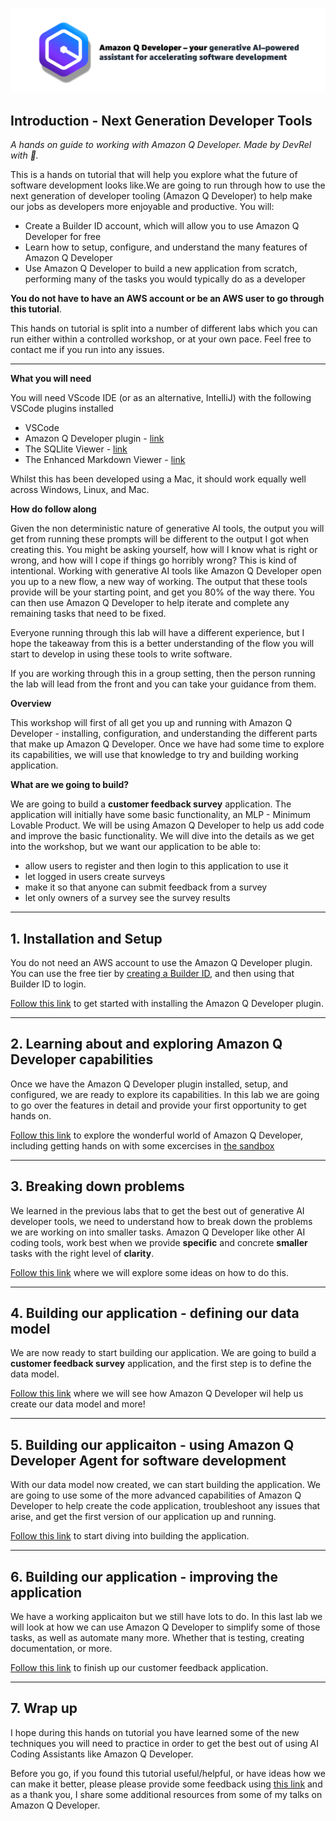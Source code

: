 ![Amazon Q Developer header](images/q-vscode-header.png)

## Introduction - Next Generation Developer Tools

*A hands on guide to working with Amazon Q Developer. Made by DevRel with 💖.*

This is a hands on tutorial that will help you explore what the future of software development looks like.We are going to run through how to use the next generation of developer tooling (Amazon Q Developer) to help make our jobs as developers more enjoyable and productive. You will:

* Create a Builder ID account, which will allow you to use Amazon Q Developer for free
* Learn how to setup, configure, and understand the many features of Amazon Q Developer
* Use Amazon Q Developer to build a new application from scratch, performing many of the tasks you would typically do as a developer

 **You do not have to have an AWS account or be an AWS user to go through this tutorial**. 
 
 This hands on tutorial is split into a number of different labs which you can run either within a controlled workshop, or at your own pace. Feel free to contact me if you run into any issues.

---

**What you will need**

You will need VScode IDE (or as an alternative, IntelliJ) with the following VSCode plugins installed

* VSCode
* Amazon Q Developer plugin - [link](https://marketplace.visualstudio.com/items?itemName=AmazonWebServices.amazon-q-vscode) 
* The SQLlite Viewer - [link](https://marketplace.visualstudio.com/items?itemName=qwtel.sqlite-viewer)
* The Enhanced Markdown Viewer - [link](https://marketplace.visualstudio.com/items?itemName=shd101wyy.markdown-preview-enhanced)

Whilst this has been developed using a Mac, it should work equally well across Windows, Linux, and Mac.

**How do follow along**

Given the non deterministic nature of generative AI tools, the output you will get from running these prompts will be different to the output I got when creating this. You might be asking yourself, how will I know what is right or wrong, and how will I cope if things go horribly wrong? This is kind of intentional. Working with generative AI tools like Amazon Q Developer open you up to a new flow, a new way of working. The output that these tools provide will be your starting point, and get you 80% of the way there. You can then use Amazon Q Developer to help iterate and complete any remaining tasks that need to be fixed. 

Everyone running through this lab will have a different experience, but I hope the takeaway from this is a better understanding of the flow you will start to develop in using these tools to write software.

If you are working through this in a group setting, then the person running the lab will lead from the front and you can take your guidance from them.

**Overview**

This workshop will first of all get you up and running with Amazon Q Developer - installing, configuration, and understanding the different parts that make up Amazon Q Developer. Once we have had some time to explore its capabilities, we will use that knowledge to try and building working application.

**What are we going to build?**

We are going to build a **customer feedback survey** application. The application will initially have some basic functionality, an MLP - Minimum Lovable Product. We will be using Amazon Q Developer to help us add code and improve the basic functionality. We will dive into the details as we get into the workshop, but we want our application to be able to:

* allow users to register and then login to this application to use it
* let logged in users create surveys
* make it so that anyone can submit feedback from a survey
* let only owners of a survey see the survey results

---

## 1. Installation and Setup

You do not need an AWS account to use the Amazon Q Developer plugin. You can use the free tier by [creating a Builder ID](https://aws-oss.beachgeek.co.uk/44y), and then using that Builder ID to login.

[Follow this link](workshop/01-setup.md) to get started with installing the Amazon Q Developer plugin.

---

## 2. Learning about and exploring Amazon Q Developer capabilities

Once we have the Amazon Q Developer plugin installed, setup, and configured, we are ready to explore its capabilities. In this lab we are going to go over the features in detail and provide your first opportunity to get hands on.

[Follow this link](workshop/02-getting-started-with-q.md) to explore the wonderful world of Amazon Q Developer, including getting hands on with some excercises in [the sandbox](workshop/03-sandbox.md)

---

## 3. Breaking down problems

We learned in the previous labs that to get the best out of generative AI developer tools, we need to understand how to break down the problems we are working on into smaller tasks. Amazon Q Developer like other AI coding tools, work best when we provide **specific** and concrete **smaller** tasks with the right level of **clarity**.

[Follow this link](workshop/04-breaking-down-problems.md) where we will explore some ideas on how to do this.

---

## 4. Building our application - defining our data model

We are now ready to start building our application. We are going to build a **customer feedback survey** application, and the first step is to define the data model.

[Follow this link](workshop/building-our-app-part-1.md) where we will see how Amazon Q Developer wil help us create our data model and more!

---

## 5. Building our applicaiton - using Amazon Q Developer Agent for software development

With our data model now created, we can start building the application. We are going to use some of the more advanced capabilities of Amazon Q Developer to help create the code application, troubleshoot any issues that arise, and get the first version of our application up and running.

[Follow this link](workshop/building-our-app-part-2.md) to start diving into building the application.

---

## 6. Building our application - improving the application

We have a working applicaiton but we still have lots to do. In this last lab we will look at how we can use Amazon Q Developer to simplify some of those tasks, as well as automate many more. Whether that is testing, creating documentation, or more.

[Follow this link](workshop/building-our-app-part-3.md) to finish up our customer feedback application.

---

## 7. Wrap up 

I hope during this hands on tutorial you have learned some of the new techniques you will need to practice in order to get the best out of using AI Coding Assistants like Amazon Q Developer.

Before you go, if you found this tutorial useful/helpful, or have ideas how we can make it better, please please provide some feedback using [this link](https://pulse.aws/survey/1DM5TAZU) and as a thank you, I share some additional resources from some of my talks on Amazon Q Developer.
